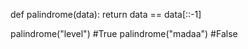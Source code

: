 def palindrome(data):
    return data == data[::-1]
    
palindrome("level") #True
palindrome("madaa") #False
